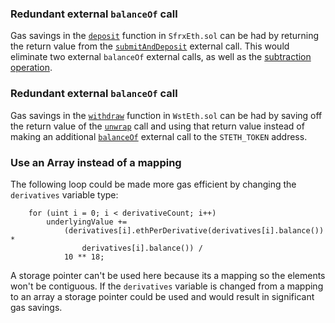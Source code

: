 ### Redundant external `balanceOf` call

Gas savings in the [`deposit`](https://github.com/code-423n4/2023-03-asymmetry/blob/main/contracts/SafEth/derivatives/SfrxEth.sol#L94) function in `SfrxEth.sol` can be had by returning the return value from the [`submitAndDeposit`](https://github.com/code-423n4/2023-03-asymmetry/blob/main/contracts/SafEth/derivatives/SfrxEth.sol#L101) external call. This would eliminate two external `balanceOf` external calls, as well as the [subtraction operation](https://github.com/code-423n4/2023-03-asymmetry/blob/main/contracts/SafEth/derivatives/SfrxEth.sol#L105).

### Redundant external `balanceOf` call

Gas savings in the [`withdraw`](https://github.com/code-423n4/2023-03-asymmetry/blob/main/contracts/SafEth/derivatives/WstEth.sol#L56) function in `WstEth.sol` can be had by saving off the return value of the [`unwrap`](https://github.com/code-423n4/2023-03-asymmetry/blob/main/contracts/SafEth/derivatives/WstEth.sol#L57) call and using that return value instead of making an additional [`balanceOf`](https://github.com/code-423n4/2023-03-asymmetry/blob/main/contracts/SafEth/derivatives/WstEth.sol#L58) external call to the `STETH_TOKEN` address.

### Use an Array instead of a mapping

The following loop could be made more gas efficient by changing the `derivatives` variable type:

```
    for (uint i = 0; i < derivativeCount; i++)
        underlyingValue +=
            (derivatives[i].ethPerDerivative(derivatives[i].balance()) *
                derivatives[i].balance()) /
            10 ** 18;
```

A storage pointer can't be used here because its a mapping so the elements won't be contiguous. 
If the `derivatives` variable is changed from a mapping to an array a storage pointer could be used and would result in significant gas savings.

